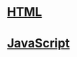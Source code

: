 # [HTML](https://github.com/IIKUYY/HTML5/blob/main/Ch7/Ejemplo/index.html)

# [JavaScript](https://github.com/IIKUYY/HTML5/blob/main/Ch7/Ejemplo/main.js)